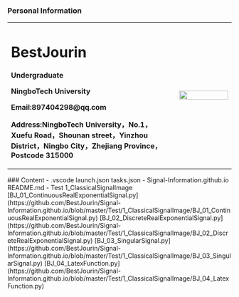 ### Personal Information
<table border="0">
  <tr>
    <td width="75%">
      <h1>BestJourin</h1>
      <p><b>Undergraduate</b></p>
      <p><b>NingboTech University</b></p>
      <p><b>Email:897404298@qq.com</b></p>
      <p><b>Address:NingboTech University，No.1，Xuefu Road，Shounan street，Yinzhou District，Ningbo City，Zhejiang Province，Postcode 315000</b></p>
    </td>
    <td width="25%">
      <img src="/IMG_3508(20200222-112641).jpg" width="100%">      
    </td>
  </tr>
</table>
### Content
- .vscode
launch.json
tasks.json
- Signal-Information.github.io
README.md
- Test
1_ClassicalSignalImage
[BJ_01_ContinuousRealExponentialSignal.py](https://github.com/BestJourin/Signal-Information.github.io/blob/master/Test/1_ClassicalSignalImage/BJ_01_ContinuousRealExponentialSignal.py)
[BJ_02_DiscreteRealExponentialSignal.py](https://github.com/BestJourin/Signal-Information.github.io/blob/master/Test/1_ClassicalSignalImage/BJ_02_DiscreteRealExponentialSignal.py)
[BJ_03_SingularSignal.py](https://github.com/BestJourin/Signal-Information.github.io/blob/master/Test/1_ClassicalSignalImage/BJ_03_SingularSignal.py)
[BJ_04_LatexFunction.py](https://github.com/BestJourin/Signal-Information.github.io/blob/master/Test/1_ClassicalSignalImage/BJ_04_LatexFunction.py)

